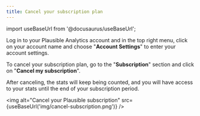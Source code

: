 ```yaml
---
title: Cancel your subscription plan
---
```


import useBaseUrl from '@docusaurus/useBaseUrl';

Log in to your Plausible Analytics account and in the top right menu, click on your account name and choose "**Account Settings**" to enter your account settings.

To cancel your subscription plan, go to the "**Subscription**" section and click on "**Cancel my subscription**".

After canceling, the stats will keep being counted, and you will have access to your stats until the end of your subscription period.

<img alt="Cancel your Plausible subscription" src={useBaseUrl('img/cancel-subscription.png')} />


